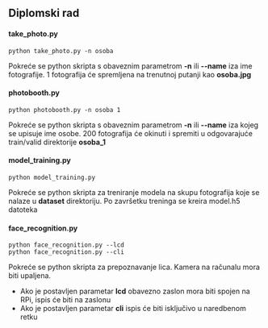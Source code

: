 Diplomski rad
---

#### take_photo.py
````
python take_photo.py -n osoba
````
Pokreće se python skripta s obaveznim parametrom **-n** ili **--name** iza ime fotografije.
1 fotografija će spremljena na trenutnoj putanji kao **osoba.jpg**

#### photobooth.py
````
python photobooth.py -n osoba 1
````
Pokreće se python skripta s obaveznim parametrom **-n** ili **--name** iza kojeg se upisuje ime osobe.
200 fotografija će okinuti i spremiti u odgovarajuće train/valid direktorije **osoba_1**


#### model_training.py
````
python model_training.py
````
Pokreće se python skripta za treniranje modela na skupu fotografija koje se nalaze u
**dataset** direktoriju. Po završetku treninga se kreira model.h5 datoteka


#### face_recognition.py
````
python face_recognition.py --lcd
python face_recognition.py --cli
````
Pokreće se python skripta za prepoznavanje lica. Kamera na računalu mora biti upaljena.
- Ako je postavljen parametar **lcd** obavezno zaslon mora biti spojen na RPi, ispis će biti na zaslonu
- Ako je postavljen parametar **cli** ispis će biti isključivo u naredbenom retku